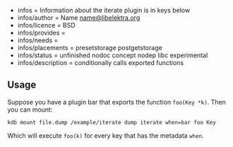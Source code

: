 - infos = Information about the iterate plugin is in keys below
- infos/author = Name <name@libelektra.org>
- infos/licence = BSD
- infos/provides =
- infos/needs =
- infos/placements = presetstorage postgetstorage
- infos/status = unfinished nodoc concept nodep libc experimental
- infos/description = conditionally calls exported functions

## Usage ##

Suppose you have a plugin bar that exports the function `foo(Key *k)`.
Then you can mount:

    kdb mount file.dump /example/iterate dump iterate when=bar foo Key

Which will execute `foo(k)` for every key that has the metadata `when`.

